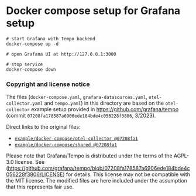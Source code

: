 # Docker compose setup for Grafana setup

```
# start Grafana with Tempo backend
docker-compose up -d

# open Grafana UI at http://127.0.0.1:3000

# stop service
docker-compose down
```


### Copyright and license notice
The files (`docker-compose.yaml`, `grafana-datasources.yaml`, `otel-collector.yaml` and `tempo.yaml`) in this directory are based on the `otel-collector` example setup provided in https://github.com/grafana/tempo (commit `07208fa178587a6906ede184bde4c056228f3806`, 3/2023).

Direct links to the original files:
- [`example/docker-compose/otel-collector @07208fa1`](https://github.com/grafana/tempo/tree/07208fa178587a6906ede184bde4c056228f3806/example/docker-compose/otel-collector)
- [`example/docker-compose/shared @07208fa1`](https://github.com/grafana/tempo/tree/07208fa178587a6906ede184bde4c056228f3806/example/docker-compose/shared)

Please note that Grafana/Tempo is distributed under the terms of the AGPL-3.0 license. See (https://github.com/grafana/tempo/blob/07208fa178587a6906ede184bde4c056228f3806/LICENSE) for details.
This license may not be compatible with the MIT license.
The modified files are here included under the assumption that this represents fair use.
